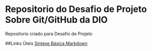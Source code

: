 # Repositorio do Desafio de Projeto Sobre Git/GitHub da DIO
Repositorio criado para Desafio de Projeto

##Links Úteis
[Sintexe Básica Markdown](https://www.markdownguide.org/) 
